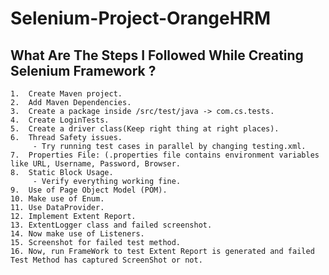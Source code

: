 # Selenium-Project-OrangeHRM
##  What Are The Steps I Followed While Creating Selenium Framework ?

    1.  Create Maven project.
    2.  Add Maven Dependencies.
    3.  Create a package inside /src/test/java -> com.cs.tests.
    4.  Create LoginTests.
    5.  Create a driver class(Keep right thing at right places).
    6.  Thread Safety issues.
         - Try running test cases in parallel by changing testing.xml.
    7.  Properties File: (.properties file contains environment variables like URL, Username, Password, Browser.  
    8.  Static Block Usage.
         - Verify everything working fine.
    9.  Use of Page Object Model (POM). 
    10. Make use of Enum.
    11. Use DataProvider.
    12. Implement Extent Report.
    13. ExtentLogger class and failed screenshot.
    14. Now make use of Listeners.
    15. Screenshot for failed test method.
    16. Now, run FrameWork to test Extent Report is generated and failed Test Method has captured ScreenShot or not.
   
